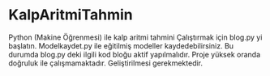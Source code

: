 # KalpAritmiTahmin
Python (Makine Öğrenmesi) ile kalp aritmi tahmini
Çalıştırmak için blog.py yi başlatın.
Modelkaydet.py ile eğitilmiş modeller kaydedebilirsiniz. Bu durumda blog.py deki ilgili kod bloğu aktif yapılmalıdır.
Proje yüksek oranda doğruluk ile çalışmamaktadır. Geliştirilmesi gerekmektedir.
